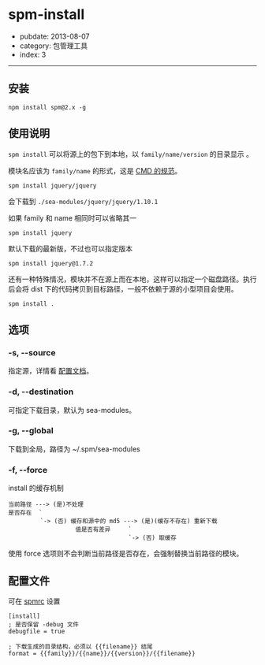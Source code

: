 # spm-install

- pubdate: 2013-08-07
- category: 包管理工具
- index: 3

-----------

## 安装

```
npm install spm@2.x -g
```

## 使用说明

`spm install` 可以将源上的包下到本地，以 `family/name/version` 的目录显示 。

模块名应该为 `family/name` 的形式，这是 [CMD 的规范](https://github.com/seajs/seajs/issues/242)。

```
spm install jquery/jquery
```

会下载到 `./sea-modules/jquery/jquery/1.10.1`

如果 family 和 name 相同时可以省略其一

```
spm install jquery
```

默认下载的最新版，不过也可以指定版本

```
spm install jquery@1.7.2
```

还有一种特殊情况，模块并不在源上而在本地，这样可以指定一个磁盘路径。执行后会将 dist 下的代码拷贝到目标路径，一般不依赖于源的小型项目会使用。

```
spm install .
```

## 选项

### -s, --source

指定源，详情看 [配置文档](../doc/spm-global-config#source)。

### -d, --destination

可指定下载目录，默认为 sea-modules。

### -g, --global

下载到全局，路径为 ~/.spm/sea-modules

### -f, --force

install 的缓存机制

```
当前路径 ---> (是)不处理
是否存在  `
         `-> (否) 缓存和源中的 md5 ---> (是)(缓存不存在) 重新下载
                   值是否有差异     `
                                  `-> (否) 取缓存
```

使用 force 选项则不会判断当前路径是否存在，会强制替换当前路径的模块。

## 配置文件

可在 [spmrc](../doc/spm-global-config#spmrc) 设置

```
[install]
; 是否保留 -debug 文件
debugfile = true

; 下载生成的目录结构，必须以 {{filename}} 结尾
format = {{family}}/{{name}}/{{version}}/{{filename}}
```
